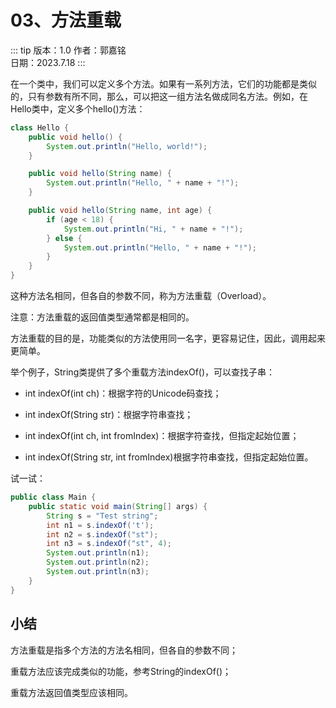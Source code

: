 # 03、方法重载

::: tip 版本：1.0
作者：郭嘉铭
</br>
日期：2023.7.18
:::

在一个类中，我们可以定义多个方法。如果有一系列方法，它们的功能都是类似的，只有参数有所不同，那么，可以把这一组方法名做成同名方法。例如，在Hello类中，定义多个hello()方法：

```java
class Hello {
    public void hello() {
        System.out.println("Hello, world!");
    }

    public void hello(String name) {
        System.out.println("Hello, " + name + "!");
    }

    public void hello(String name, int age) {
        if (age < 18) {
            System.out.println("Hi, " + name + "!");
        } else {
            System.out.println("Hello, " + name + "!");
        }
    }
}
```

这种方法名相同，但各自的参数不同，称为方法重载（Overload）。

注意：方法重载的返回值类型通常都是相同的。

方法重载的目的是，功能类似的方法使用同一名字，更容易记住，因此，调用起来更简单。

举个例子，String类提供了多个重载方法indexOf()，可以查找子串：

+ int indexOf(int ch)：根据字符的Unicode码查找；

+ int indexOf(String str)：根据字符串查找；

+ int indexOf(int ch, int fromIndex)：根据字符查找，但指定起始位置；

+ int indexOf(String str, int fromIndex)根据字符串查找，但指定起始位置。

试一试：

```java
public class Main {
    public static void main(String[] args) {
        String s = "Test string";
        int n1 = s.indexOf('t');
        int n2 = s.indexOf("st");
        int n3 = s.indexOf("st", 4);
        System.out.println(n1);
        System.out.println(n2);
        System.out.println(n3);
    }
}
```

## 小结

方法重载是指多个方法的方法名相同，但各自的参数不同；

重载方法应该完成类似的功能，参考String的indexOf()；

重载方法返回值类型应该相同。
